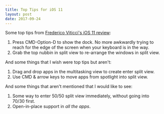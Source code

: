 ```yaml
---
title: Top Tips for iOS 11
layout: post
date: 2017-09-24
---
```


Some top tips from [Frederico Viticci's iOS 11 review](￼https://www.macstories.net/stories/ios-11-the-macstories-review/):

1. Press CMD-Option-D to show the dock. No more awkwardly trying to reach for the edge of the screen when your keyboard is in the way.
2. Grab the top nubbin in split view to re-arrange the windows in split view.

And some things that I wish were top tips but aren't:

1. Drag and drop apps in the multitasking view to create enter split view.
2. Use CMD & arrow keys to move apps from spotlight into split view.

And some things that aren't mentioned that I would like to see:

1. Some way to enter 50/50 split view immediately, without going into 70/30 first.
2. Open-in-place support in _all the apps_.